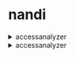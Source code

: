 # nandi


<details>

<summary>
accessanalyzer
</summary>

- <details><summary>apply-archive-rule</summary><br/>
  * --analyzer-arn
  * --client-token

- <details><summary>apply-archive-rule</summary>

  * --analyzer-arn
  * --client-token

</details>

</details>


<details>

<summary>
accessanalyzer
</summary>

- <details><summary>apply-archive-rule</summary>

  * --analyzer-arn
  * --client-token

</details>

</details>






